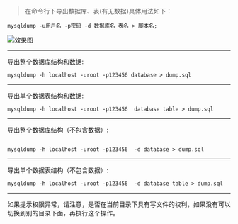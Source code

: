 > 在命令行下导出数据库、表(有无数据)具体用法如下： 

```
mysqldump -u用戶名 -p密码 -d 数据库名 表名 > 脚本名;
 ```


![效果图](http://upload-images.jianshu.io/upload_images/2585384-8acc14df2492d804.png?imageMogr2/auto-orient/strip%7CimageView2/2/w/1240)


---

导出整个数据库结构和数据:
```
mysqldump -h localhost -uroot -p123456 database > dump.sql
```
 ----

导出单个数据表结构和数据:

```
mysqldump -h localhost -uroot -p123456  database table > dump.sql
```
 ---

 

导出整个数据库结构（不包含数据）:

```

mysqldump -h localhost -uroot -p123456  -d database > dump.sql

 ```
----

导出单个数据表结构（不包含数据）:

```
mysqldump -h localhost -uroot -p123456  -d database table > dump.sql

```

----
如果提示权限异常，请注意，是否在当前目录下具有写文件的权利，如果没有可以切换到别的目录下面，再执行这个操作。
